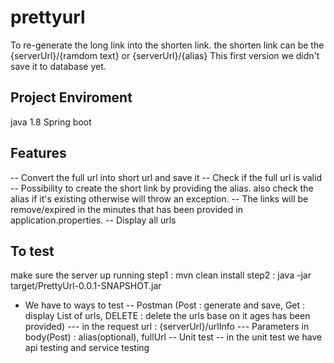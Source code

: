 # prettyurl
To re-generate the long link into the shorten link. the shorten link can be the {serverUrl}/{ramdom text} or {serverUrl}/{alias} 
This first version we didn't save it to database yet.

Project Enviroment
---------------------------
java 1.8
Spring boot

Features
--------------------------------------
-- Convert the full url into short url and save it
-- Check if the full url is valid
-- Possibility to create the short link by providing the alias. also check the alias if it's existing otherwise will throw an exception.
-- The links will be remove/expired in the minutes that has been provided in application.properties.
-- Display all urls

To test
------------------------------------
make sure the server up running
step1 : mvn clean install
step2 : java -jar target/PrettyUrl-0.0.1-SNAPSHOT.jar

- We have to ways to test
-- Postman (Post : generate and save, Get : display List of urls, DELETE : delete the urls base on it ages has been provided)
    --- in the request url :  {serverUrl}/urlInfo
    --- Parameters in body(Post) : alias(optional), fullUrl
-- Unit test
-- in the unit test we have api testing and service testing









